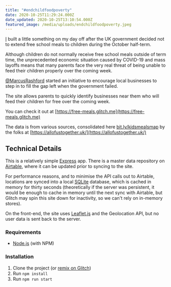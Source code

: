```yaml
---
title: "#endchildfoodpoverty"
date: 2020-10-25T11:29:24.000Z
date_updated: 2020-10-25T13:10:54.000Z
featured_image: /media/uploads/endchildfoodpoverty.jpeg
---
```


[I](/) built a little something on my day off after the UK government decided not to extend free school meals to children during the October half-term.

Although children do not normally receive free school meals outside of term time, the unprecedented economic situation caused by COVID-19 and mass layoffs means that many parents face the very real threat of being unable to feed their children properly over the coming week.

[@MarcusRashford](https://twitter.com/MarcusRashford) started an initiative to encourage local businesses to step in to fill the gap left when the government failed.

The site allows parents to quickly identify businesses near them who will feed their children for free over the coming week.

You can check it out at [https://free-meals.glitch.me](https://free-meals.glitch.me)

The data is from various sources, consolidated here [bit.ly/kidsmealsmap](https://www.google.com/maps/d/u/0/viewer?hl=en&hl=en&mid=1FY2YP3o-Yl6XfmquSB8ONAdEOfT-37su&ll=53.52267271392029%2C-3.6800511181780977&z=7) by the folks at [https://allofustogether.uk/](https://allofustogether.uk/)

## Technical Details

This is a relatively simple [Express](https://expressjs.com/) app. There is a master data repository on [Airtable](https://airtable.com/), where it can be updated prior to syncing to the site.

For performance reasons, and to minimise the API calls out to Airtable, locations are synced into a local [SQLite](https://sqlite.org/index.html) database, which is cached in memory for thirty seconds (theoretically if the server was persistent, it would be enough to cache in memory until the next sync with Airtable, but Glitch may spin this site down for inactivity, so we can't rely on in-memory stores).

On the front-end, the site uses [Leaflet.js](https://leafletjs.com/) and the Geolocation API, but no user data is sent back to the server.

### Requirements

- [Node.js](https://nodejs.org/en/) (with NPM)

### Installation

1. Clone the project (or [remix on Glitch](http://glitch.com/edit/#!/remix/free-meals))
2. Run `npm install`
3. Run `npm run start`
